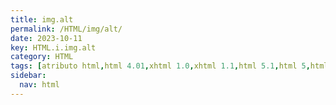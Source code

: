 ```yaml
---
title: img.alt
permalink: /HTML/img/alt/
date: 2023-10-11
key: HTML.i.img.alt
category: HTML
tags: [atributo html,html 4.01,xhtml 1.0,xhtml 1.1,html 5.1,html 5,html 5.2]
sidebar:
  nav: html
---
```


